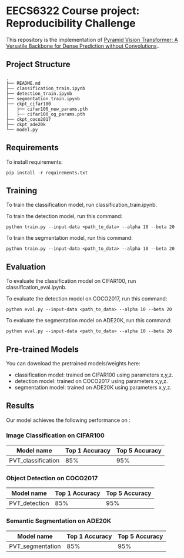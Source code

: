 # EECS6322 Course project: Reproducibility Challenge

This repository is the implementation of [Pyramid Vision Transformer: A Versatile Backbone for Dense Prediction without Convolutions](https://arxiv.org/abs/2102.12122).. 

## Project Structure


```
.
├── README.md
├── classification_train.ipynb
├── detection_train.ipynb
├── segmentation_train.ipynb
├── ckpt_cifar100
│   ├── cifar100_new_params.pth
│   ├── cifar100_og_params.pth
├── ckpt_coco2017
├── ckpt_ade20k
└── model.py
```

## Requirements

To install requirements:

```setup
pip install -r requirements.txt
```

## Training

To train the classification model, run classification_train.ipynb.

To train the detection model, run this command:

```train
python train.py --input-data <path_to_data> --alpha 10 --beta 20
```

To train the segmentation model, run this command:

```train
python train.py --input-data <path_to_data> --alpha 10 --beta 20
```

## Evaluation

To evaluate the classification model on CIFAR100, run classification_eval.ipynb.

To evaluate the detection model on COCO2017, run this command:

```eval
python eval.py --input-data <path_to_data> --alpha 10 --beta 20
```

To evaluate the segmentation model on ADE20K, run this command:

```eval
python eval.py --input-data <path_to_data> --alpha 10 --beta 20
```

## Pre-trained Models

You can download the pretrained models/weights here:

- classification model: trained on CIFAR100 using parameters x,y,z.
- detection model:      trained on COCO2017 using parameters x,y,z.
- segmentation model:   trained on ADE20K using parameters x,y,z. 

## Results

Our model achieves the following performance on :

### Image Classification on CIFAR100

| Model name         | Top 1 Accuracy  | Top 5 Accuracy |
| ------------------ |---------------- | -------------- |
| PVT_classification |     85%         |      95%       |

### Object Detection on COCO2017

| Model name         | Top 1 Accuracy  | Top 5 Accuracy |
| ------------------ |---------------- | -------------- |
| PVT_detection      |     85%         |      95%       |

### Semantic Segmentation on ADE20K

| Model name         | Top 1 Accuracy  | Top 5 Accuracy |
| ------------------ |---------------- | -------------- |
| PVT_segmentation   |     85%         |      95%       |
